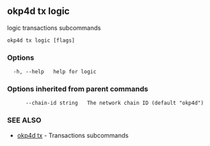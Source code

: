 ## okp4d tx logic

logic transactions subcommands

```
okp4d tx logic [flags]
```

### Options

```
  -h, --help   help for logic
```

### Options inherited from parent commands

```
      --chain-id string   The network chain ID (default "okp4d")
```

### SEE ALSO

* [okp4d tx](okp4d_tx.md)	 - Transactions subcommands
